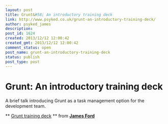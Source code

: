 ```yaml
---
layout: post
title: Grunt&#58; An introductory training deck
link: http://www.psyked.co.uk/grunt-an-introductory-training-deck/
author: psyked_james
description: 
post_id: 1624
created: 2013/12/12 12:00:42
created_gmt: 2013/12/12 12:00:42
comment_status: open
post_name: grunt-an-introductory-training-deck
status: publish
post_type: post
---
```


# Grunt: An introductory training deck

A brief talk introducing Grunt as a task management option for the development team.

** [Grunt training deck](https://www.slideshare.net/psyked/grunt-training-deck) ** from **[James Ford](http://www.slideshare.net/psyked)**
